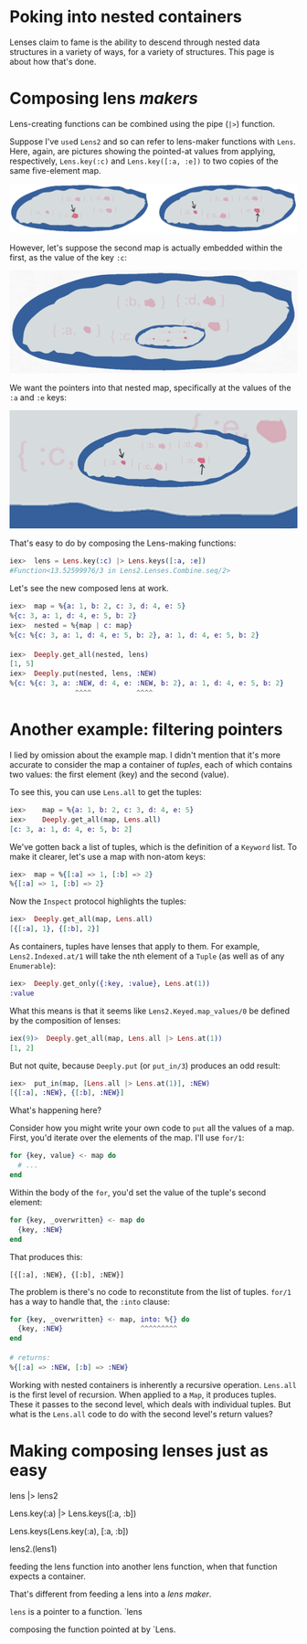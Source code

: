 # Poking into nested containers

Lenses claim to fame is the ability to descend through nested data
structures in a variety of ways, for a variety of structures. This
page is about how that's done.

# Composing lens *makers*

Lens-creating functions can be combined using the pipe (`|>`)
function.

Suppose I've `use`d `Lens2` and so can refer to lens-maker functions
with `Lens`. Here, again, are pictures showing the pointed-at values
from applying, respectively, `Lens.key(:c)` and `Lens.key([:a, :e])`
to two copies of the same five-element map.


![Alt-text is coming](pics/tutorial02-two-maps.png)

However, let's suppose the second map is actually embedded within the first, as the value of the key `:c`:


![Alt-text is coming](pics/tutorial02-blended-maps.png)

We want the pointers into that nested map, specifically at the values of the `:a` and `:e` keys:


![Alt-text is coming](pics/tutorial02-nested-pointers.png)

That's easy to do by composing the Lens-making functions:


```elixir
iex>  lens = Lens.key(:c) |> Lens.keys([:a, :e])
#Function<13.52599976/3 in Lens2.Lenses.Combine.seq/2>
```

Let's see the new composed lens at work.

```elixir
iex>  map = %{a: 1, b: 2, c: 3, d: 4, e: 5}
%{c: 3, a: 1, d: 4, e: 5, b: 2}
iex>  nested = %{map | c: map}
%{c: %{c: 3, a: 1, d: 4, e: 5, b: 2}, a: 1, d: 4, e: 5, b: 2}

iex>  Deeply.get_all(nested, lens)
[1, 5]
iex>  Deeply.put(nested, lens, :NEW)
%{c: %{c: 3, a: :NEW, d: 4, e: :NEW, b: 2}, a: 1, d: 4, e: 5, b: 2}
                ^^^^           ^^^^
```

# Another example: filtering pointers

I lied by omission about the example map. I didn't mention that it's
more accurate to consider the map a container of *tuples*, each of
which contains two values: the first element (key) and the second
(value).

To see this, you can use `Lens.all` to get the tuples:

```elixir
iex>    map = %{a: 1, b: 2, c: 3, d: 4, e: 5}
iex>    Deeply.get_all(map, Lens.all)
[c: 3, a: 1, d: 4, e: 5, b: 2]
```

We've gotten back a list of tuples, which is the definition of a `Keyword` list. To make it clearer, let's use a map with non-atom keys:

```elixir
iex>  map = %{[:a] => 1, [:b] => 2}
%{[:a] => 1, [:b] => 2}
```

Now the `Inspect` protocol highlights the tuples:

```elixir
iex>  Deeply.get_all(map, Lens.all)
[{[:a], 1}, {[:b], 2}]
```

As containers, tuples have lenses that apply to them. For example,
`Lens2.Indexed.at/1` will take the nth element of a `Tuple` (as well
as of any `Enumerable`):

```elixir
iex>  Deeply.get_only({:key, :value}, Lens.at(1))
:value
```

What this means is that it seems like `Lens2.Keyed.map_values/0` be defined by the
composition of lenses:

```elixir
iex(9)>  Deeply.get_all(map, Lens.all |> Lens.at(1))
[1, 2]
```

But not quite, because `Deeply.put` (or `put_in/3`) produces an odd result:

```elixir
iex>  put_in(map, [Lens.all |> Lens.at(1)], :NEW)
[{[:a], :NEW}, {[:b], :NEW}]
```

What's happening here? 

Consider how you might write your own code to `put` all the values of a map. 
First, you'd iterate over the elements of the map. I'll use `for/1`:

```elixir
for {key, value} <- map do
  # ...
end
```

Within the body of the `for`, you'd set the value of the tuple's second element:

```elixir
for {key, _overwritten} <- map do
  {key, :NEW}
end
```

That produces this:

```
[{[:a], :NEW}, {[:b], :NEW}]
```

The problem is there's no code to reconstitute from the list of
tuples. `for/1` has a way to handle that, the `:into` clause:

```elixir
for {key, _overwritten} <- map, into: %{} do
  {key, :NEW}                   ^^^^^^^^^
end

# returns:
%{[:a] => :NEW, [:b] => :NEW}
```

Working with nested containers is inherently a recursive
operation. `Lens.all` is the first level of recursion. When applied to
a `Map`, it produces tuples. These it passes to the second level,
which deals with individual tuples. But what is the `Lens.all` code to
do with the second level's return values? 


# Making composing lenses just as easy


lens |> lens2 

Lens.key(:a) |> Lens.keys([:a, :b])


Lens.keys(Lens.key(:a), [:a, :b])

lens2.(lens1)





feeding the lens function into another lens function, when that function expects a container.


That's different from feeding a lens into a *lens maker*.




`lens` is a pointer to a function.
`lens


composing the function pointed at by `Lens.




